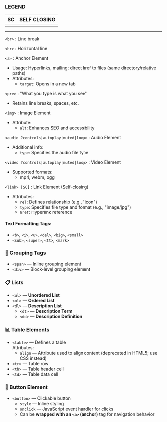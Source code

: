 ### LEGEND

| SC  | SELF CLOSING |
|:---:| ------------ |
|     |              |

---

`<br>`  : Line break

`<hr>`  : Horizontal line

`<a>`  : Anchor Element  
- Usage: Hyperlinks, mailing; direct href to files (same directory/relative paths)  
- Attributes:  
  - `target`: Opens in a new tab

`<pre>`  : "What you type is what you see"  
- Retains line breaks, spaces, etc.

`<img>`  : Image Element  
- Attribute:  
  - `alt`: Enhances SEO and accessibility

`<audio ?controls|autoplay|muted|loop>`  : Audio Element  
- Additional info:  
  - `type`: Specifies the audio file type

`<video ?controls|autoplay|muted|loop>`  : Video Element  
- Supported formats:  
  - mp4, webm, ogg

`<link> [SC]`  : Link Element (Self-closing)  
- Attributes:  
  - `rel`: Defines relationship (e.g., "icon")  
  - `type`: Specifies file type and format (e.g., "image/jpg")  
  - `href`: Hyperlink reference

#### Text Formatting Tags:  
- `<b>`, `<i>`, `<u>`, `<del>`, `<big>`, `<small>`  
- `<sub>`, `<super>`, `<tt>`, `<mark>`

### 🧱 Grouping Tags

- `<span>` — Inline grouping element  
- `<div>` — Block-level grouping element  

### 📋 Lists

- `<ul>` — **Unordered List**  
- `<ol>` — **Ordered List**  
- `<dl>` — **Description List**  
  - `<dt>` — **Description Term**  
  - `<dd>` — **Description Definition**  

### 📊 Table Elements

- `<table>` — Defines a table  
	Attributes:
	- `align` — Attribute used to align content (deprecated in HTML5; use CSS instead)  
- `<tr>` — Table row  
- `<th>` — Table header cell  
- `<td>` — Table data cell 


### 🔘 Button Element

- `<button>` — Clickable button  
  - `style` — Inline styling  
  - `onclick` — JavaScript event handler for clicks  
  - Can be **wrapped with an `<a>` (anchor)** tag for navigation behavior  
